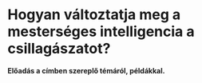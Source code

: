 # Hogyan változtatja meg a mesterséges intelligencia a csillagászatot?

**Előadás a címben szereplő témáról, példákkal.**


